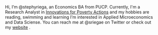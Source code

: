 Hi, I’m @stephyriega, an Economics BA from PUCP. Currently, I'm a Research Analyst in [Innovations for Poverty Actions](https://github.com/PovertyAction) and my hobbies are reading, swimming and learning I’m interested in Applied Microeconomics and Data Sciense. You can reach me at @sriegae on Twitter or check out my [website](https://stephyriega.github.io/) . 

